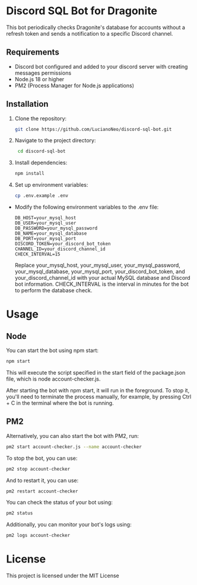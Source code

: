 # Discord SQL Bot for Dragonite

This bot periodically checks Dragonite's database for accounts without a refresh token and sends a notification to a specific Discord channel.

## Requirements
- Discord bot configured and added to your discord server with creating messages permissions
- Node.js 18 or higher
- PM2 (Process Manager for Node.js applications)

## Installation

1. Clone the repository:

   ```bash
   git clone https://github.com/LucianoNeo/discord-sql-bot.git

   ```

2. Navigate to the project directory:

   ```bash
    cd discord-sql-bot

   ```

3. Install dependencies:

   ```bash
   npm install

   ```

4. Set up environment variables:
   ```bash
   cp .env.example .env
   ```

- Modify the following environment variables to the .env file:
  ```
  DB_HOST=your_mysql_host
  DB_USER=your_mysql_user
  DB_PASSWORD=your_mysql_password
  DB_NAME=your_mysql_database
  DB_PORT=your_mysql_port
  DISCORD_TOKEN=your_discord_bot_token
  CHANNEL_ID=your_discord_channel_id
  CHECK_INTERVAL=15
  ```
  Replace your_mysql_host, your_mysql_user, your_mysql_password, your_mysql_database, your_mysql_port, your_discord_bot_token, and your_discord_channel_id with your actual MySQL database and Discord bot information. CHECK_INTERVAL is the interval in minutes for the bot to perform the database check.

# Usage
## Node
You can start the bot using npm start:
```bash
npm start
```
This will execute the script specified in the start field of the package.json file, which is node account-checker.js.

After starting the bot with npm start, it will run in the foreground. To stop it, you'll need to terminate the process manually, for example, by pressing Ctrl + C in the terminal where the bot is running.

## PM2
Alternatively, you can also start the bot with PM2, run:

```bash
pm2 start account-checker.js --name account-checker
```

To stop the bot, you can use:
```bash
pm2 stop account-checker
```
And to restart it, you can use:
```bash
pm2 restart account-checker
```

You can check the status of your bot using:
```bash
pm2 status
```

Additionally, you can monitor your bot's logs using:
```bash
pm2 logs account-checker
```

# License 
This project is licensed under the MIT License